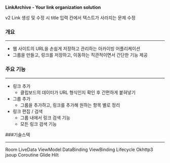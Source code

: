 **LinkArchive - Your link organization solution**

v2
Link 생성 및 수정 시 title 입력 칸에서 텍스트가 사라지는 문제 수정


### 개요
---

- 웹 사이트의 URL을 손쉽게 저장하고 관리하는 아카이빙 어플리케이션
- 그룹을 만들고, 링크를 저장하고, 이동하는 직관적이면서 간단한 기능 제공

### 주요 기능

---

- 링크 추가
    - 클립보드의 데이터가 URL 형식인지 확인 후 간편하게 붙혀넣기
- 그룹 추가
    - 그룹을 추가하고, 링크를 추가해 원하는 항목 별로 정리
- 링크 편집 / 검색
    - 그룹 내에서 링크 검색 기능
    - 모든 링크 검색 기능
 

###기술스택

---

Room
LiveData
ViewModel
DataBinding
ViewBinding
Lifecycle
Okhttp3
jsoup
Coroutine
Glide
Hilt
